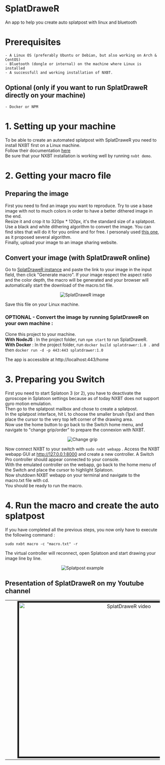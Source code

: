 # SplatDraweR
An app to help you create auto splatpost with linux and bluetooth

# Prerequisites

    - A Linux OS (preferably Ubuntu or Debian, but also working on Arch & CentOS)
    - Bluetooth (dongle or internal) on the machine where Linux is installed
    - A successfull and working installation of NXBT.  

## Optional (only if you want to run SplatDraweR directly on your machine)

    - Docker or NPM

# 1. Setting up your machine

To be able to create an automated splatpost with SplatDraweR you need to install NXBT first on a Linux machine.  
Follow their documentation [here](https://github.com/Brikwerk/nxbt "NXBT github")  
Be sure that your NXBT installation is working well by running `nxbt demo`.

# 2. Getting your macro file

## Preparing the image

First you need to find an image you want to reproduce. Try to use a base image with not to much colors in order to have a better dithered image in the end.  
Resize it and crop it to 320px * 120px, it's the standard size of a splatpost.  
Use a black and white dithering algorithm to convert the image. You can find sites that will do it for you online and for free. I personaly used [this one](https://planetcalc.com/9295/ "PLANETCALC"), as it proposed several algorithm.  
Finally, upload your image to an image sharing website.

## Convert your image (with SplatDraweR online)

Go to [SplatDraweR instance](https://splatdraw-prod-magatsu-prod-jogmy0.mo2.mogenius.io/home "SplatDraweR") and paste the link to your image in the input field, then click "Generate macro". If your image respect the aspect ratio and the color depth, the macro will be generated and your browser will automatically start the download of the macro.txt file.  

<p align="center">
   <img src="http://jollywood.free.fr/image1.png" alt="SplatDraweR image"/>
</p>

Save this file on your Linux machine.

### OPTIONAL - Convert the image by running SplatDraweR on your own machine :

Clone this project to your machine.  
 __With NodeJS__ : In the project folder, run `npm start` to run SplatDraweR.  
 __With Docker__ : In the project folder, run `docker build splatdrawer:1.0 .`  and then `docker run -d -p 443:443 splatdrawer:1.0`

The app is accessible at http://localhost:443/home

# 3. Preparing you Switch 

First you need to start Splatoon 3 (or 2), you have to deactivate the gyroscope in Splatoon settings because as of today NXBT does not support gyro motion emulation.  
Then go to the splatpost mailbox and chose to create a splatpost.  
In the splatpost interface, hit L to choose the smaller brush (1px) and then place the cursor to the very top left corner of the drawing area.  
Now use the home button to go back to the Switch home menu, and navigate to "change grip/order" to prepare the connexion with NXBT.  

<p align="center">
   <img src="http://jollywood.free.fr/image2.png" alt="Change grip"/>
</p>

 Now connect NXBT to your switch with `sudo nxbt webapp` . Access the NXBT webapp GUI at http://127.0.0.1:8000 and create a new controller. A Switch Pro controller should appear connected to your console.  
 With the emulated controller on the webapp, go back to the home menu of the Switch and place the cursor to highlight Splatoon.  
 Now shutdown NXBT webapp on your terminal and navigate to the macro.txt file with cd.  
 You should be ready to run the macro.

 # 4. Run the macro and create the auto splatpost

 If you have completed all the previous steps, you now only have to execute the following command :  

 `sudo nxbt macro -c "macro.txt" -r`  

 The virtual controller will reconnect, open Splatoon and start drawing your image line by line.  

 <p align="center">
   <img src="http://jollywood.free.fr/image3.PNG" alt="Splatpost example"/>
</p>
  
  
## Presentation of SplatDraweR on my Youtube channel


|   |   |   |
|---|---|---|
|   |   |  <a align="center" href="http://www.youtube.com/watch?feature=player_embedded&v=7kiwyAagJSk" target="_blank"><img align="center" src="http://img.youtube.com/vi/7kiwyAagJSk/0.jpg" alt="SplatDraweR video" width="700" height="500" border="5" /></a> |
